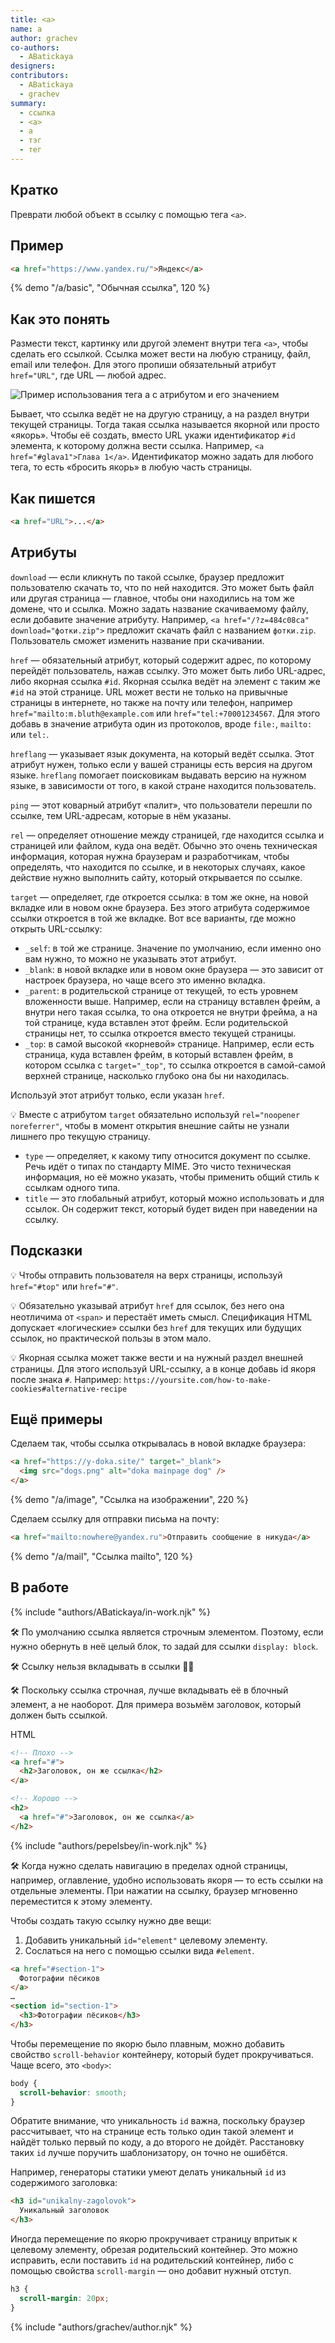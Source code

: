 ```yaml
---
title: <a>
name: a
author: grachev
co-authors:
  - ABatickaya
designers:
contributors:
  - ABatickaya
  - grachev
summary:
  - ссылка
  - <a>
  - a
  - тэг
  - тег
---
```


## Кратко

Преврати любой объект в ссылку с помощью тега `<a>`.

## Пример

```html
<a href="https://www.yandex.ru/">Яндекс</a>
```

{% demo "/a/basic", "Обычная ссылка", 120 %}

## Как это понять

Размести текст, картинку или другой элемент внутри тега `<a>`, чтобы сделать его ссылкой. Ссылка может вести на любую страницу, файл, email или телефон. Для этого пропиши обязательный атрибут `href="URL"`, где URL — любой адрес.

![Пример использования тега a с атрибутом и его значением](/assets/images/posts/a/02-06-scheme-rus_1.png)

Бывает, что ссылка ведёт не на другую страницу, а на раздел внутри текущей страницы. Тогда такая ссылка называется якорной или просто «якорь». Чтобы её создать, вместо URL укажи идентификатор `#id` элемента, к которому должна вести ссылка. Например, `<a href="#glava1">Глава 1</a>`. Идентификатор можно задать для любого тега, то есть «бросить якорь» в любую часть страницы.

## Как пишется

```html
<a href="URL">...</a>
```

## Атрибуты

`download` — если кликнуть по такой ссылке, браузер предложит пользователю скачать то, что по ней находится. Это может быть файл или другая страница — главное, чтобы они находились на том же домене, что и ссылка. Можно задать название скачиваемому файлу, если добавите значение атрибуту. Например, `<a href="/?z=484c08ca" download="фотки.zip">` предложит скачать файл с названием `фотки.zip`. Пользователь сможет изменить название при скачивании.

`href` — обязательный атрибут, который содержит адрес, по которому перейдёт пользователь, нажав ссылку. Это может быть либо URL-адрес, либо якорная ссылка `#id`. Якорная ссылка ведёт на элемент с таким же `#id` на этой странице. URL может вести не только на привычные страницы в интернете, но также на почту или телефон, например `href="mailto:m.bluth@example.com` или `href="tel:+70001234567`. Для этого добавь в значение атрибута один из протоколов, вроде `file:`, `mailto:` или `tel:`.

`hreflang` — указывает язык документа, на который ведёт ссылка. Этот атрибут нужен, только если у вашей страницы есть версия на другом языке. `hreflang` помогает поисковикам выдавать версию на нужном языке, в зависимости от того, в какой стране находится пользователь.

`ping` — этот коварный атрибут «палит», что пользователи перешли по ссылке, тем URL-адресам, которые в нём указаны.

`rel` — определяет отношение между страницей, где находится ссылка и страницей или файлом, куда она ведёт. Обычно это очень техническая информация, которая нужна браузерам и разработчикам, чтобы определять, что находится по ссылке, и в некоторых случаях, какое действие нужно выполнить сайту, который открывается по ссылке.

`target` — определяет, где откроется ссылка: в том же окне, на новой вкладке или в новом окне браузера. Без этого атрибута содержимое ссылки откроется в той же вкладке. Вот все варианты, где можно открыть URL-ссылку:

- `_self`: в той же странице. Значение по умолчанию, если именно оно вам нужно, то можно не указывать этот атрибут.
- `_blank`: в новой вкладке или в новом окне браузера — это зависит от настроек браузера, но чаще всего это именно вкладка.
- `_parent`: в родительской странице от текущей, то есть уровнем вложенности выше. Например, если на страницу вставлен фрейм, а внутри него такая ссылка, то она откроется не внутри фрейма, а на той странице, куда вставлен этот фрейм. Если родительской страницы нет, то ссылка откроется вместо текущей страницы.
- `_top`: в самой высокой «корневой» странице. Например, если есть страница, куда вставлен фрейм, в который вставлен фрейм, в котором ссылка c `target="_top"`, то ссылка откроется в самой-самой верхней странице, насколько глубоко она бы ни находилась.

Используй этот атрибут только, если указан `href`.

💡 Вместе с атрибутом `target` обязательно используй `rel="noopener noreferrer"`, чтобы в момент открытия внешние сайты не узнали лишнего про текущую страницу.

- `type` — определяет, к какому типу относится документ по ссылке. Речь идёт о типах по стандарту MIME. Это чисто техническая информация, но её можно указать, чтобы применить общий стиль к ссылкам одного типа.
- `title` — это глобальный атрибут, который можно использовать и для ссылок. Он содержит текст, который будет виден при наведении на ссылку.

## Подсказки

💡 Чтобы отправить пользователя на верх страницы, используй `href="#top"` или `href="#"`.

💡 Обязательно указывай атрибут `href` для ссылок, без него она неотличима от `<span>` и перестаёт иметь смысл. Спецификация HTML допускает «логические» ссылки без `href` для текущих или будущих ссылок, но практической пользы в этом мало.

💡 Якорная ссылка может также вести и на нужный раздел внешней страницы. Для этого используй URL-ссылку, а в конце добавь id якоря после знака `#`. Например: `https://yoursite.com/how-to-make-cookies#alternative-recipe`

## Ещё примеры

Сделаем так, чтобы ссылка открывалась в новой вкладке браузера:

```html
<a href="https://y-doka.site/" target="_blank">
  <img src="dogs.png" alt="doka mainpage dog" />
</a>
```

{% demo "/a/image", "Ссылка на изображении", 220 %}

Сделаем ссылку для отправки письма на почту:

```html
<a href="mailto:nowhere@yandex.ru">Отправить сообщение в никуда</a>
```

{% demo "/a/mail", "Ссылка mailto", 120 %}

## В работе

{% include "authors/ABatickaya/in-work.njk" %}

🛠 По умолчанию ссылка является строчным элементом. Поэтому, если нужно обернуть в неё целый блок, то задай для ссылки `display: block`.

🛠 Ссылку нельзя вкладывать в ссылки 🤷‍♀️

🛠 Поскольку ссылка строчная, лучше вкладывать её в блочный элемент, а не наоборот. Для примера возьмём заголовок, который должен быть ссылкой.

HTML

```html
<!-- Плохо -->
<a href="#">
  <h2>Заголовок, он же ссылка</h2>
</a>

<!-- Хорошо -->
<h2>
  <a href="#">Заголовок, он же ссылка</a>
</h2>
```

{% include "authors/pepelsbey/in-work.njk" %}

🛠 Когда нужно сделать навигацию в пределах одной страницы, например, оглавление, удобно использовать якоря — то есть ссылки на отдельные элементы. При нажатии на ссылку, браузер мгновенно переместится к этому элементу.

Чтобы создать такую ссылку нужно две вещи:

1. Добавить уникальный `id="element"` целевому элементу.
2. Сослаться на него с помощью ссылки вида `#element`.

```html
<a href="#section-1">
  Фотографии пёсиков
</a>
…
<section id="section-1">
  <h3>Фотографии пёсиков</h3>
</h3>
```

Чтобы перемещение по якорю было плавным, можно добавить свойство `scroll-behavior` контейнеру, который будет прокручиваться. Чаще всего, это `<body>`:

```css
body {
  scroll-behavior: smooth;
}
```

Обратите внимание, что уникальность `id` важна, поскольку браузер рассчитывает, что на странице есть только один такой элемент и найдёт только первый по коду, а до второго не дойдёт. Расстановку таких `id` лучше поручить шаблонизатору, он точно не ошибётся.

Например, генераторы статики умеют делать уникальный `id` из содержимого заголовка:

```html
<h3 id="unikalny-zagolovok">
  Уникальный заголовок
</h3>
```

Иногда перемещение по якорю прокручивает страницу впритык к целевому элементу, обрезая родительский контейнер. Это можно исправить, если поставить `id` на родительский контейнер, либо с помощью свойства `scroll-margin` — оно добавит нужный отступ.

```css
h3 {
  scroll-margin: 20px;
}
```

{% include "authors/grachev/author.njk" %}
